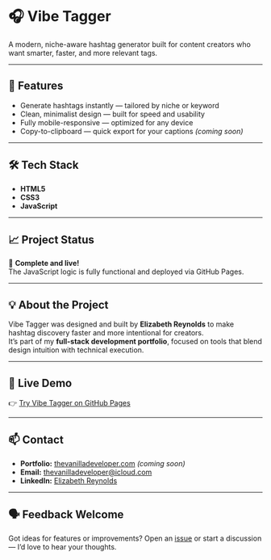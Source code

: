 # 🎧 Vibe Tagger  
A modern, niche-aware hashtag generator built for content creators who want smarter, faster, and more relevant tags.

---

## 🚀 Features

- Generate hashtags instantly — tailored by niche or keyword  
- Clean, minimalist design — built for speed and usability  
- Fully mobile-responsive — optimized for any device  
- Copy-to-clipboard — quick export for your captions *(coming soon)*  

---

## 🛠️ Tech Stack

- **HTML5**
- **CSS3**
- **JavaScript**

---

## 📈 Project Status

🧩 **Complete and live!**  
The JavaScript logic is fully functional and deployed via GitHub Pages.

---

## 💡 About the Project

Vibe Tagger was designed and built by **Elizabeth Reynolds** to make hashtag discovery faster and more intentional for creators.  
It’s part of my **full-stack development portfolio**, focused on tools that blend design intuition with technical execution.

---

## 🔗 Live Demo

👉 [Try Vibe Tagger on GitHub Pages](https://yourusername.github.io/vibe-tagger/)

---

## 📫 Contact

- **Portfolio:** [thevanilladeveloper.com](#) *(coming soon)*  
- **Email:** [thevanilladeveloper@icloud.com](mailto:thevanilladeveloper@icloud.com)  
- **LinkedIn:** [Elizabeth Reynolds](https://www.linkedin.com/in/elizabethdreynolds/)

---

## 🗣️ Feedback Welcome

Got ideas for features or improvements? Open an [issue](../../issues) or start a discussion — I’d love to hear your thoughts.
